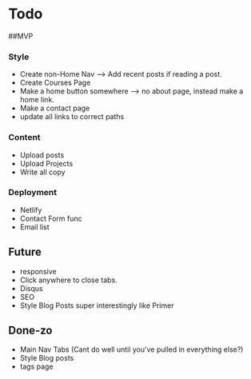 # Todo 

##MVP
### Style
* Create non-Home Nav --> Add recent posts if reading a post.
* Create Courses Page
* Make a home button somewhere --> no about page, instead make a home link.
* Make a contact page
* update all links to correct paths


### Content 
* Upload posts
* Upload Projects
* Write all copy

### Deployment
* Netlify
* Contact Form func
* Email list

## Future
* responsive
* Click anywhere to close tabs.
* Disqus
* SEO
* Style Blog Posts super interestingly like Primer


## Done-zo
* Main Nav Tabs (Cant do well until you've pulled in everything else?)
* Style Blog posts
* tags page